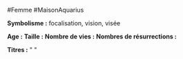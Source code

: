 #Femme #MaisonAquarius 

**Symbolisme :** focalisation, vision, visée

**Age :**
**Taille :**
**Nombre de vies :**
**Nombres de résurrections :**

**Titres :** 
"
"

